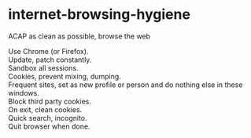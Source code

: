 # internet-browsing-hygiene
ACAP as clean as possible, browse the web

Use Chrome (or Firefox).    
Update, patch constantly.    
Sandbox all sessions.   
Cookies, prevent mixing, dumping.    
Frequent sites, set as new profile or person and do nothing else in these windows.    
Block third party cookies.    
On exit, clean cookies.    
Quick search, incognito.    
Quit browser when done.
